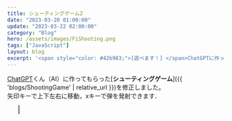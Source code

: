 ```yaml
---
title: シューティングゲーム2
date: "2023-03-20 01:00:00"
update: "2023-03-22 02:00:00"
category: "Blog"
hero: /assets/images/FiShooting.png
tags: ["JavaScript"]
layout: blog
excerpt: '<span style="color: #42b983;">[遊べます！] </span>ChatGPTに作ってもら作ってもらったシューティングゲームを修正しました．'
---
```


<head>
  <meta charset="utf-8">
    <style>
      #canvas {
        width: 640px;
        height: 480px;
        border: 2px solid #999;
        margin-left: 5%;
      }
    </style>
</head>

<a href="https://chat.openai.com/chat" target="_blank">ChatGPT</a>くん（AI）に作ってもらった[<b>シューティングゲーム</b>]({{ 'blogs/ShootingGame' | relative_url }})を修正しました。  
矢印キーで上下左右に移動，xキーで弾を発射できます．

<canvas id="canvas"></canvas>
<script src="js/config.js"></script>
<script src="js/ShootingGame2.js"></script>